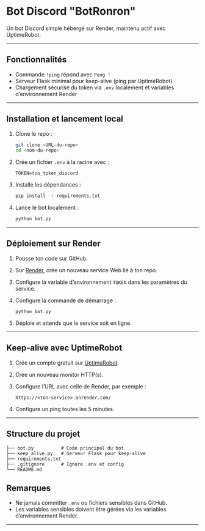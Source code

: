 # Bot Discord "BotRonron"

Un bot Discord simple hébergé sur Render, maintenu actif avec UptimeRobot.

---

## Fonctionnalités

- Commande `!ping` répond avec `Pong !`
- Serveur Flask minimal pour keep-alive (ping par UptimeRobot)
- Chargement sécurisé du token via `.env` localement et variables d’environnement Render

---

## Installation et lancement local

1. Clone le repo :
    ```bash
    git clone <URL-du-repo>
    cd <nom-du-repo>
    ```

2. Crée un fichier `.env` à la racine avec :
    ```
    TOKEN=ton_token_discord
    ```

3. Installe les dépendances :
    ```bash
    pip install -r requirements.txt
    ```

4. Lance le bot localement :
    ```bash
    python bot.py
    ```

---

## Déploiement sur Render

1. Pousse ton code sur GitHub.

2. Sur [Render](https://render.com), crée un nouveau service Web lié à ton repo.

3. Configure la variable d’environnement `TOKEN` dans les paramètres du service.

4. Configure la commande de démarrage :
    ```
    python bot.py
    ```

5. Déploie et attends que le service soit en ligne.

---

## Keep-alive avec UptimeRobot

1. Crée un compte gratuit sur [UptimeRobot](https://uptimerobot.com).

2. Crée un nouveau monitor HTTP(s).

3. Configure l’URL avec celle de Render, par exemple :
    ```
    https://<ton-service>.onrender.com/
    ```

4. Configure un ping toutes les 5 minutes.

---

## Structure du projet

~~~
├── bot.py          # Code principal du bot
├── keep_alive.py   # Serveur Flask pour keep-alive
├── requirements.txt
├── .gitignore      # Ignore .env et config
└── README.md
~~~

## Remarques

- Ne jamais committer `.env` ou fichiers sensibles dans GitHub.
- Les variables sensibles doivent être gérées via les variables d’environnement Render.

---
